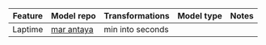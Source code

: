 | Feature | Model repo | Transformations | Model type | Notes |
|---------|------------|-----------------|------------|-------|
| Laptime |[mar antaya](https://github.com/mar-antaya/2025_f1_predictions) | min into seconds |
